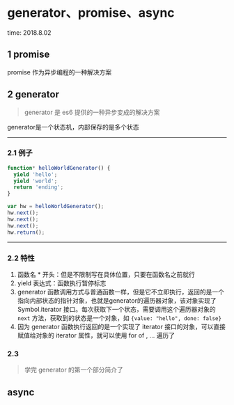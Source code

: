 # generator、promise、async

time: 2018.8.02

## 1 promise

promise 作为异步编程的一种解决方案

## 2 generator

> generator 是 es6 提供的一种异步变成的解决方案

generator是一个状态机，内部保存的是多个状态

****

### 2.1 例子

```javascript
function* helloWorldGenerator() {
  yield 'hello';
  yield 'world';
  return 'ending';
}

var hw = helloWorldGenerator();
hw.next();
hw.next();
hw.next();
hw.return();
```

****

### 2.2 特性

1. 函数名 * 开头：但是不限制写在具体位置，只要在函数名之前就行
2. yield 表达式：函数执行暂停标志
3. generator 函数调用方式与普通函数一样，但是它不立即执行，返回的是一个指向内部状态的指针对象，也就是generator的遍历器对象，该对象实现了 Symbol.iterator 接口。每次获取下一个状态，需要调用这个遍历器对象的 `next` 方法，获取到的状态是一个对象，如 `{value: "hello", done: false}`
4. 因为 generator 函数执行返回的是一个实现了 iterator 接口的对象，可以直接赋值给对象的 iterator 属性，就可以使用 for of , ... 遍历了

### 2.3

> 学完 generator 的第一个部分简介了

## async
